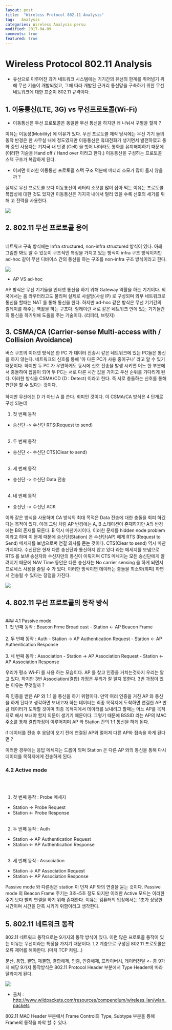 ```yaml
---
layout: post
title:  "Wireless Protocol 802.11 Analysis"
tag:   Analysis
categories: Wireless Analysis persu
modified: 2017-04-09
comments: true
featured: true
---
```



# Wireless Protocol 802.11 Analysis
- 유선으로 이루어진 과거 네트워크 시스템에는 기기간의 유선의 한계를 뛰어넘기 위해 무선 기술이 개발되었고, 그에 따라 개발된 근거리 통신망을 구축하기 위한 무선 네트워크에 대한 표준이 802.11 규격이다.



## 1. 이동통신(LTE, 3G) vs 무선프로토콜(Wi-Fi)

- 이동통신은 무선 프로토콜은 동일한 무선 통신을 하지만 왜 나눠서 구별을 할까 ?

이유는 이동성(Mobility) 에 이유가 있다. 무선 프로토콜 제작 당시에는 무선 기기 들의 동작 반경은 한 사무실 내에 정도였지만 이동통신은 휴대전화가 생기면서 발전하였고 통화 중인 사용자는 기지국 내 반경 (Cell) 을 벗어 나더라도 통화를 유지해야하기 때문에 (이러한 기술을 Hand off / Hand over 이라고 한다.) 이동통신을 구성하는 프로토콜 스택 구조가 복잡하게 된다.

- 어쩌면 이러한 이동통신 프로토콜 스택 구조 덕분에 베터리 소모가 많이 들지 않을까 ?

실제로 무선 프로토콜 보다 이동통신이 베터리 소모를 많이 잡아 먹는 이유는 프로토콜 복잡성에 대한 것도 있지만 이동통신은 기지국 내에서 멀리 있을 수록 신호의 세기를 위해 고 전력을 사용한다.

<img src="{{ site.url }}/images/persu/0.jpg" style="display: block; margin: auto;">

## 2. 802.11 무선 프로토콜 용어
<br>네트워크 구축 방식에는 Infra structured, non-infra structured 방식이 있다. 아래 그림만 봐도 알 수 있듯이 구조적인 특징을 가지고 있는 방식이 infra 구조 방식이지만 ad-hoc 같이 무선 디바이스 간의 통신을 하는 구조를 non-infra 구조 방식이라고 한다.

<img src="{{ site.url }}/images/persu/1.jpg" style="display: block; margin: auto;">

- AP VS ad-hoc

AP 방식은 무선 기기들을 인터넷 통신을 하기 위해 Gateway 역활을 하는 기기이다. 외국에서는 홈 라우터라고도 불리며 실제로 사설망(사설 IP) 로 구성되며 외부 네트워크로 통신을 할때는 NAT 를 통해 통신을 한다. 하지만 ad-hoc 같은 방식은 무선 기기간의 릴레이를 해주는 역활을 하는 구조다. 릴레이란 서로 같은 네트워크 안에 있는 기기들간의 통신을 하기위해 도움을 주는 기술이다. (리피터, 브릿지)


## 3. CSMA/CA (Carrier-sense Multi-access with / Collision Avoidance)

버스 구조의 이더넷 방식은 한 PC 가 데이터 전송시 같은 네트워크에 있는 PC들은 통신을 하지 않는다. 네트워크의 신호를 통해 '아 다른 PC가 사용 중이구나' 라고 알 수 있기 때문이다. 하지만 두 PC 가 우연하게도 동시에 신호 전송을 발생 시키면 어느 한 부분에서 충돌하여 잡음이 되어 두 PC는 서로 다른 시간 값을 가지고 우선 순위를 기다리게 된다. 이러한 방식을 CSMA/CD (D : Detect) 이라고 한다. 즉 서로 충돌하는 신호를 통해 판단을 할 수 있다는 것이다.
<br><br>
하지만 무선에는 D 가 아닌 A 를 쓴다. 회피인 것이다. 이 CSMA/CA 방식은 4 단계로 구성 되는데
<br>
1. 첫 번째 동작
- 송신단 -> 수신단 RTS(Request to send)
<br><br>
2. 두 번째 동작
- 송신단 <- 수신단 CTS(Clear to send)
<br><br>
3. 세 번째 동작
- 송신단 -> 수신단 Data 전송
<br><br>
4. 네 번째 동작
- 송신단 -> 수신단 ACK

이와 같은 방식을 사용하며 CA 방식의 최대 목적은 Data 전송에 대한 충돌을 회피 하겠다는 목적이 있다. 아래 그림 처럼 AP 반경에는 A, B 스테이션이 존재하지만 A의 반경에는 B의 존재를 모른다. B 역시 마찬가지이다. 이러한 문제를 hidden node problem 이라고 하며 이 문제 때문에 송신단(Station) 은 수신단(AP) 에게 RTS (Request to Send) 메세지를 보냄으로써 연결 의사를 묻는 것이다. CTS(Clear to send) 역시 마찬가지이다. 수신단은 현재 다른 송신단과 통신하지 않고 있다 라는 메세지를 보냄으로 RTS 를 보낸 송신자와 수신자만의 통신이 이뤄지며 CTS 메세지는 모든 송신단에게 알려지기 때문에 NAV Time 동안은 다른 송신자는 No carrier sensing 을 하게 되면서 프로세스 사용을 줄일 수 가 있다. 이러한 방식이면 데이터는 충돌을 최소화(회피) 하면서 전송될 수 있다는 장점을 가진다.

<img src="{{ site.url }}/images/persu/2.jpg" style="display: block; margin: auto;">



## 4. 802.11 무선 프로토콜의 동작 방식
<br>
### 4.1 Passive mode
<br>
1. 첫 번째 동작 : Beacon Frme Broad cast
- Station <- AP Beacon Frame
<br><br>
2. 두 번째 동작 : Auth
- Station -> AP Authentication Request
- Station <- AP Authentication Response
<br><br>
3. 세 번째 동작 : Association
- Station -> AP Association Request
- Station <- AP Association Response

우리가 평소 Wi-Fi 를 사용 하는 모습이다. AP 를 찾고 인증을 거치는것까지 우리는 알고 있다. 하지만 3번 Association(결합) 과정은 우리가 잘 알지 못한다. 3번 과정이 있는 이유는 무엇일까 ?

즉 인증을 받은 AP 와 1:1 을 통신을 하기 위함이다. 만약 여러 인증을 거친 AP 와 통신을 하게 된다고 생각하면 보내고자 하는 데이터는 최종 목적지에 도착하면 연결한 AP 만큼 데이터가 도착할 것이며 최종 목적지에서 데이터를 보내려고 할때는 어느 AP를 목적지로 해서 보내야 할지 의문이 생기기 때문이다. 그렇기 때문에 BSSID 라는 AP의 MAC 주소를 통해 결합과정이 이루어지며 AP 와 Station 간의 1:1 통신을 하게 된다.

if 데이터를 전송 후 응답이 오기 전에 연결된 AP와 멀어져 다른 AP와 접속을 하게 된다면 ?

이러한 경우에는 응답 메세지는 드롭이 되며 Station 은 다른 AP 와의 통신을 통해 다시 데이터를 목적지에게 전송하게 된다.

### 4.2 Active mode
<br><br>
1. 첫 번째 동작 : Probe 메세지
- Station -> Probe Request
- Station <- Probe Response
<br><br>
2. 두 번째 동작 : Auth
- Station -> AP Authentication Request
- Station <- AP Authentication Response
<br><br>
3. 세 번째 동작 : Association
- Station -> AP Association Request
- Station <- AP Association Response

Passive mode 와 다른점은 station 이 먼저 AP 와의 연결을 묻는 것이다. Passive mode 의 Beacon Frame 주기는 3초~5초 정도 되지만 이러한 Active 모드는 이러한 주기 보다 빨리 연결을 하기 위해 존재한다. 이유는 컴퓨터의 입장에서는 1초가 상당한 시간이며 시간을 단축 시키기 위함이라고 생각한다.

## 5. 802.11 네트워크 동작

802.11 네트워크 동작으로는 9가지의 동작 방식이 있다. 이런 많은 프로토콜 동작이 있는 이유는 무선이라는 특징을 가지기 때문이다. 1,2 계층으로 구성된 802.11 프로토콜은 오류 제어를 해야한다. (마치 TCP 처럼...)

분산, 통합, 결합, 재결합, 결합해제, 인증, 인증해제, 프라이버시, 데이터전달 <- 총 9가지 해당 9가지 동작방식은 802.11 Protocol Header 부분에서 Type Header에 따라 달라지게 된다.

<img src="{{ site.url }}/images/persu/3.jpg" style="display: block; margin: auto;">

- 출처 : http://www.wildpackets.com/resources/compendium/wireless_lan/wlan_packets

802.11 MAC Header 부분에서 Frame Control의 Type, Subtype 부분을 통해 Frame의 동작을 파악 할 수 있다.
